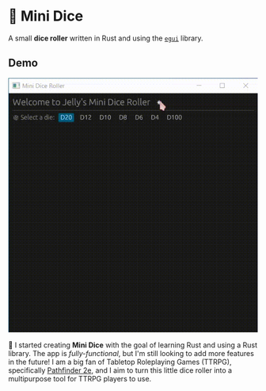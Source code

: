 # :game_die: Mini Dice
A small **dice roller** written in Rust and using the [`egui`](https://github.com/emilk/egui) library.

## Demo
![Mini Dice Demo](./docs/mini-dice-v1-demo.gif)

:purple_heart: I started creating **Mini Dice** with the goal of learning Rust and using a Rust library. The app is *fully-functional*, but I'm still looking to add more features in the future! I am a big fan of Tabletop Roleplaying Games (TTRPG), specifically [Pathfinder 2e](https://paizo.com/pathfinder), and I aim to turn this little dice roller into a multipurpose tool for TTRPG players to use.